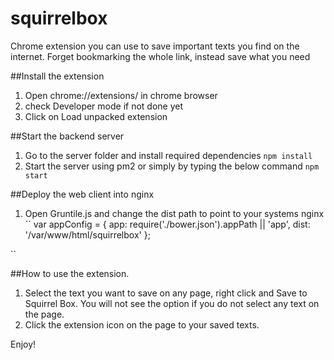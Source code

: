 # squirrelbox
Chrome extension you can use to save important texts you find on the internet. Forget bookmarking the whole link, instead save what you need

##Install the extension
1. Open chrome://extensions/ in chrome browser
2. check Developer mode if not done yet
3. Click on Load unpacked extension

##Start the backend server
1. Go to the server folder and install required dependencies
``npm install``
2. Start the server using pm2 or simply by typing the below command
``npm start``

##Deploy the web client into nginx
1. Open Gruntile.js and change the dist path to point to your systems nginx
``
var appConfig = {
    app: require('./bower.json').appPath || 'app',
    dist: '/var/www/html/squirrelbox'
  };

``

##How to use the extension. 
1. Select the text you want to save on any page, right click and Save to Squirrel Box. You will not see the option if you do not select any text on the page. 
2. Click the extension icon on the page to your saved texts.


Enjoy!
